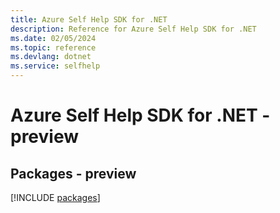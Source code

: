 ```yaml
---
title: Azure Self Help SDK for .NET
description: Reference for Azure Self Help SDK for .NET
ms.date: 02/05/2024
ms.topic: reference
ms.devlang: dotnet
ms.service: selfhelp
---
```

# Azure Self Help SDK for .NET - preview
## Packages - preview
[!INCLUDE [packages](self-help-index.md)]